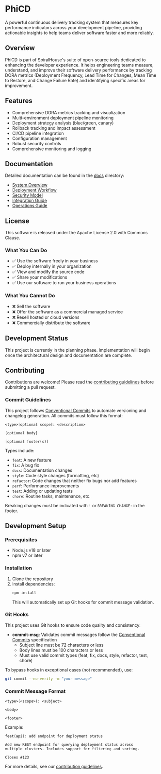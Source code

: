 # PhiCD

A powerful continuous delivery tracking system that measures key performance indicators across your development pipeline, providing actionable insights to help teams deliver software faster and more reliably.

## Overview

PhiCD is part of SpiralHouse's suite of open-source tools dedicated to enhancing the developer experience. It helps engineering teams measure, understand, and improve their software delivery performance by tracking DORA metrics (Deployment Frequency, Lead Time for Changes, Mean Time to Restore, and Change Failure Rate) and identifying specific areas for improvement.

## Features

- Comprehensive DORA metrics tracking and visualization
- Multi-environment deployment pipeline monitoring
- Deployment strategy analysis (blue/green, canary)
- Rollback tracking and impact assessment
- CI/CD pipeline integration
- Configuration management
- Robust security controls
- Comprehensive monitoring and logging

## Documentation

Detailed documentation can be found in the [docs](./docs) directory:

- [System Overview](./docs/architecture/system-overview.md)
- [Deployment Workflow](./docs/technical/deployment-workflow.md)
- [Security Model](./docs/technical/security-model.md)
- [Integration Guide](./docs/guides/integration-guide.md)
- [Operations Guide](./docs/guides/operations-guide.md)

## License

This software is released under the Apache License 2.0 with Commons Clause.

### What You Can Do
- ✅ Use the software freely in your business
- ✅ Deploy internally in your organization
- ✅ View and modify the source code
- ✅ Share your modifications
- ✅ Use our software to run your business operations

### What You Cannot Do
- ❌ Sell the software
- ❌ Offer the software as a commercial managed service
- ❌ Resell hosted or cloud versions
- ❌ Commercially distribute the software

## Development Status

This project is currently in the planning phase. Implementation will begin once the architectural design and documentation are complete.

## Contributing

Contributions are welcome! Please read the [contributing guidelines](CONTRIBUTING.md) before submitting a pull request.

### Commit Guidelines

This project follows [Conventional Commits](https://www.conventionalcommits.org/) to automate versioning and changelog generation. All commits must follow this format:

```
<type>[optional scope]: <description>

[optional body]

[optional footer(s)]
```

Types include:
- `feat`: A new feature
- `fix`: A bug fix
- `docs`: Documentation changes
- `style`: Code style changes (formatting, etc)
- `refactor`: Code changes that neither fix bugs nor add features
- `perf`: Performance improvements
- `test`: Adding or updating tests
- `chore`: Routine tasks, maintenance, etc.

Breaking changes must be indicated with `!` or `BREAKING CHANGE:` in the footer.

## Development Setup

### Prerequisites
- Node.js v18 or later
- npm v7 or later

### Installation
1. Clone the repository
2. Install dependencies:
   ```bash
   npm install
   ```
   This will automatically set up Git hooks for commit message validation.

### Git Hooks
This project uses Git hooks to ensure code quality and consistency:

- **commit-msg**: Validates commit messages follow the [Conventional Commits](https://www.conventionalcommits.org/) specification
  - Subject line must be 72 characters or less
  - Body lines must be 100 characters or less
  - Must use valid commit types (feat, fix, docs, style, refactor, test, chore)

To bypass hooks in exceptional cases (not recommended), use:
```bash
git commit --no-verify -m "your message"
```

### Commit Message Format
```
<type>(<scope>): <subject>

<body>

<footer>
```

Example:
```
feat(api): add endpoint for deployment status

Add new REST endpoint for querying deployment status across
multiple clusters. Includes support for filtering and sorting.

Closes #123
```

For more details, see our [contribution guidelines](docs/CONTRIBUTING.md). 